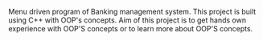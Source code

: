 Menu driven program of Banking management system. This project is built using C++ with OOP's concepts. Aim of this project is to get hands own experience with OOP'S concepts or to learn more about OOP'S concepts.
